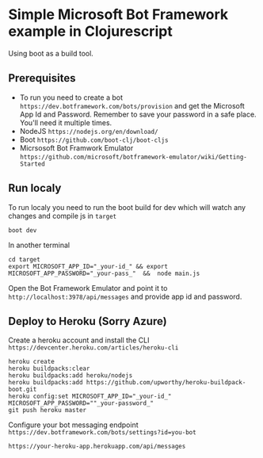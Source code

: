 # Simple Microsoft Bot Framework example in Clojurescript

Using boot as a build tool.

## Prerequisites  

* To run you need to create a bot `https://dev.botframework.com/bots/provision` and get the Microsoft App Id and Password. Remember to save your password in a safe place. You'll need it multiple times.
* NodeJS `https://nodejs.org/en/download/`
* Boot `https://github.com/boot-clj/boot-cljs`
* Micrsosoft Bot Framwork Emulator `https://github.com/microsoft/botframework-emulator/wiki/Getting-Started` 

## Run localy

To run localy you need to run the boot build for dev which will watch any changes and compile js in `target`

    boot dev
  
In another terminal

    cd target
    export MICROSOFT_APP_ID="_your-id_" && export MICROSOFT_APP_PASSWORD="_your-pass_"  &&  node main.js

Open the Bot Framework Emulator and point it to `http://localhost:3978/api/messages` and provide app id and password.

## Deploy to Heroku (Sorry Azure)

Create a heroku account and install the CLI `https://devcenter.heroku.com/articles/heroku-cli`

    heroku create
    heroku buildpacks:clear
    heroku buildpacks:add heroku/nodejs
    heroku buildpacks:add https://github.com/upworthy/heroku-buildpack-boot.git
    heroku config:set MICROSOFT_APP_ID="_your-id_" MICROSOFT_APP_PASSWORD=""_your-password_"
    git push heroku master
    
Configure your bot messaging endpoint `https://dev.botframework.com/bots/settings?id=you-bot`

    https://your-heroku-app.herokuapp.com/api/messages
    
    
